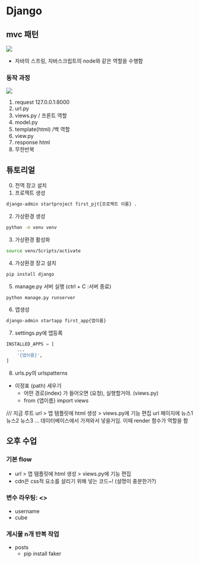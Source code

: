 # Django

## mvc 패턴
![](https://upload.wikimedia.org/wikipedia/commons/thumb/a/a0/MVC-Process.svg/800px-MVC-Process.svg.png)
- 자바의 스프링, 자바스크립트의 node와 같은 역할을 수행함

### 동작 과정
![](https://github.com/DMF-DA1/first_pjt/raw/master/assets/MTV.png)
1. request 127.0.0.1:8000
2. url.py
3. views.py / 프론트 역할
4. model.py
5. template(html) /백 역할
6. view.py
7. response html
8. 무한반복

## 튜토리얼

0. 전역 장고 설치
1. 프로젝트 생성

```bash
django-admin startproject first_pjt{프로젝트 이름} .

```
2. 가상환경 생성
```bash
python -m venv venv
```
3. 가상환경 활성화
```bash
source venv/Scripts/activate
```
4. 가상환경 장고 설치
```bash
pip install django
```
5. manage.py 서버 실행 (ctrl + C :서버 종료)
```bash
python manage.py runserver
```
6. 앱생성
```bash
django-admin startapp first_app{앱이름}
```

7. settings.py에 앱등록
```python
INSTALLED_APPS = [
    ...
    '{앱이름}',
]
```
8. urls.py의 urlspatterns
- 이정표 (path) 세우기
    - 어떤 경로(index) 가 들어오면 (요청), 실행할거야. (views.py)
    - from {앱이름} import views




/// 지금 루트 url > 앱 템플릿에 html 생성 > views.py에 기능 편집 
    url 페이지에 뉴스1
    뉴스2
    뉴스3
    ... 데이터베이스에서 가져와서 넣을거임. 이때 render 함수가 역할을 함


## 오후 수업
### 기본 flow
- url > 앱 템플릿에 html 생성 > views.py에 기능 편집
- cdn은 css적 요소를 살리기 위해 넣는 코드~! (설명이 충분한가?)
### 변수 라우팅: <>
- username
- cube
### 게시물 n개 반복 작업
- posts
    - pip install faker